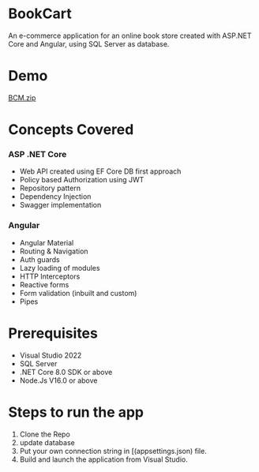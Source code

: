 # BookCart
An e-commerce application for an online book store created with ASP.NET Core and Angular, using SQL Server as database.

# Demo
[BCM.zip](https://github.com/shady78/BookCart/files/15084448/BCM.zip)


# Concepts Covered

### ASP .NET Core

 - Web API created using EF Core DB first approach
 - Policy based Authorization using JWT
 - Repository pattern
 - Dependency Injection
 - Swagger implementation

### Angular

 - Angular Material 
 - Routing & Navigation
 - Auth guards
 - Lazy loading of modules
 - HTTP Interceptors
 - Reactive forms
 - Form validation (inbuilt and custom)
 - Pipes

# Prerequisites
- Visual Studio 2022 
- SQL Server 
- .NET Core 8.0 SDK or above
- Node.Js V16.0 or above

# Steps to run the app
1. Clone the Repo
2. update database 
3. Put your own connection string in [(appsettings.json) file.
4. Build and launch the application from Visual Studio.


